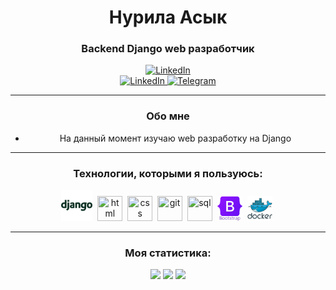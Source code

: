 <div id="header" align="center">
	<h1>Нурила Асык</h1>
	<h3> Backend Django web разработчик </h3>
</div>


<div id="social" align="center">
<a href="[linkedin-url](https://www.linkedin.com/in/%D0%BD%D1%83%D1%80%D0%B8%D0%BB%D0%B0-%D0%B0%D1%81%D1%8B%D0%BA-923386269/)">
	<img src="https://img.shields.io/badge/LinkedIn-blue?style=for-the-badge&logo=linkedin&logoColor=white" alt="LinkedIn"/>
</a>

<div id="social" align="center">
<a href="https://www.linkedin.com/in/%D0%BD%D1%83%D1%80%D0%B8%D0%BB%D0%B0-%D0%B0%D1%81%D1%8B%D0%BA-923386269/">
	<img src="https://img.shields.io/badge/LinkedIn-blue?style=for-the-badge&logo=linkedin&logoColor=white" alt="LinkedIn"/>
</a>


<a href="[telegram-url](https://t.me/assyk_n)">
		<img src="https://img.shields.io/badge/Telegram-blue?style=for-the-badge&logo=telegram&logoColor=white" alt="Telegram"/>
	</a>
</div>

***

### Обо мне
* На данный момент изучаю web разработку на Django 


***

### Технологии, которыми я пользуюсь:
<div id="languages" >
<img src="https://github.com/devicons/devicon/blob/master/icons/django/django-plain-wordmark.svg" title="django" width="50" height="50"/>&nbsp;
 <img src="https://cdn.jsdelivr.net/gh/devicons/devicon/icons/html5/html5-original.svg" title="html" width="40" height="40"/>&nbsp;
<img src="https://cdn.jsdelivr.net/gh/devicons/devicon/icons/css3/css3-original.svg" title="css" width="40" height="40"/>&nbsp;
 <img src="https://cdn.jsdelivr.net/gh/devicons/devicon/icons/git/git-plain.svg" title="git" width="40" height="40"/>&nbsp;
<img src="https://cdn.jsdelivr.net/gh/devicons/devicon/icons/postgresql/postgresql-original.svg" title="sql" width="40" height="40"/>&nbsp;
<img src="https://github.com/devicons/devicon/blob/master/icons/bootstrap/bootstrap-original-wordmark.svg" title="bootstrap" width="40" height="40"/>&nbsp;
<img src="https://github.com/devicons/devicon/blob/master/icons/docker/docker-original-wordmark.svg" title="docker" width="40" height="40"/>&nbsp;
</div>
 
***
           
### Моя статистика:
<div id="stat" align="center">
<img src="https://github-profile-summary-cards.vercel.app/api/cards/profile-details?username=nurilaassyk&theme=github_dark"/>
<img src="https://github-profile-summary-cards.vercel.app/api/cards/most-commit-language?username=nurilaassyk&theme=github_dark"/>
<img src="https://github-profile-summary-cards.vercel.app/api/cards/stats?username=nurilaassyk&theme=github_dark"/>


</div>
	
	
	
	
	
	
